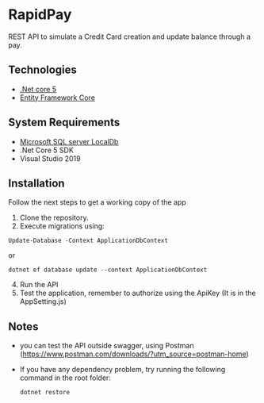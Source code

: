 # RapidPay

REST API to simulate a Credit Card creation and update balance through a pay.

## Technologies

* [.Net core 5](https://dotnet.microsoft.com/en-us/download/dotnet/5.0)
* [Entity Framework Core](https://docs.microsoft.com/en-us/ef/)

## System Requirements

* [Microsoft SQL server LocalDb](https://docs.microsoft.com/en-us/sql/database-engine/configure-windows/sql-server-express-localdb?view=sql-server-ver15)
* .Net Core 5 SDK
* Visual Studio 2019

## Installation

Follow the next steps to get a working copy of the app

1. Clone the repository. 
2. Execute migrations using: 
```shell 
Update-Database -Context ApplicationDbContext
``` 
or 
```shell
dotnet ef database update --context ApplicationDbContext
```
4. Run the API
5. Test the application, remember to authorize using the ApiKey (It is in the AppSetting.js)

## Notes

* you can test the API outside swagger, using Postman (https://www.postman.com/downloads/?utm_source=postman-home)
* If you have any dependency problem, try running the following command in the root folder:

  ```shell
  dotnet restore
  ```